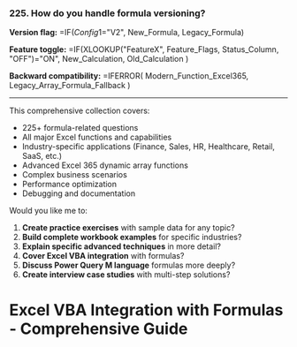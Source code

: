 ### 225. **How do you handle formula versioning?**

**Version flag:**
=IF($Config$1="V2",  New_Formula, Legacy_Formula)

**Feature toggle:**
=IF(XLOOKUP("FeatureX", Feature_Flags, Status_Column, "OFF")="ON",
New_Calculation,
Old_Calculation
)

**Backward compatibility:**
=IFERROR(
Modern_Function_Excel365,
Legacy_Array_Formula_Fallback
)

---

This comprehensive collection covers:

- 225+ formula-related questions
- All major Excel functions and capabilities
- Industry-specific applications (Finance, Sales, HR, Healthcare, Retail, SaaS, etc.)
- Advanced Excel 365 dynamic array functions
- Complex business scenarios
- Performance optimization
- Debugging and documentation

Would you like me to:

1. **Create practice exercises** with sample data for any topic?
2. **Build complete workbook examples** for specific industries?
3. **Explain specific advanced techniques** in more detail?
4. **Cover Excel VBA integration** with formulas?
5. **Discuss Power Query M language** formulas more deeply?
6. **Create interview case studies** with multi-step solutions?

# Excel VBA Integration with Formulas - Comprehensive Guide
